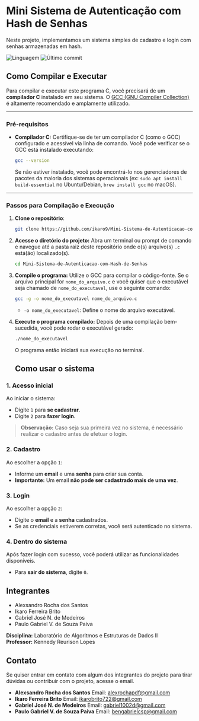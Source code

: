 # Mini Sistema de Autenticação com Hash de Senhas 
Neste projeto, implementamos um sistema simples de cadastro e login com senhas armazenadas em hash.

![Linguagem](https://img.shields.io/badge/linguagem-C-blue)
![Último commit](https://img.shields.io/github/last-commit/ikaro9/Mini-Sistema-de-Autenticacao-com-Hash-de-Senhas)


## Como Compilar e Executar

Para compilar e executar este programa C, você precisará de um **compilador C** instalado em seu sistema. O [GCC (GNU Compiler Collection)](https://gcc.gnu.org/) é altamente recomendado e amplamente utilizado.

---

### Pré-requisitos

* **Compilador C:** Certifique-se de ter um compilador C (como o GCC) configurado e acessível via linha de comando. Você pode verificar se o GCC está instalado executando:
    ```bash
    gcc --version
    ```
    Se não estiver instalado, você pode encontrá-lo nos gerenciadores de pacotes da maioria dos sistemas operacionais (ex: `sudo apt install build-essential` no Ubuntu/Debian, `brew install gcc` no macOS).

---

### Passos para Compilação e Execução

1. **Clone o repositório**:
   ```bash
   git clone https://github.com/ikaro9/Mini-Sistema-de-Autenticacao-com-Hash-de-Senhas.git
   
   
2.  **Acesse o diretório do projeto:**
    Abra um terminal ou prompt de comando e navegue até a pasta raiz deste repositório onde o(s) arquivo(s) `.c` está(ão) localizado(s).

    ```bash
    cd Mini-Sistema-de-Autenticacao-com-Hash-de-Senhas
    ```

3.  **Compile o programa:**
    Utilize o GCC para compilar o código-fonte. Se o arquivo principal for `nome_do_arquivo.c` e você quiser que o executável seja chamado de `nome_do_executavel`, use o seguinte comando:

    ```bash
    gcc -g -o nome_do_executavel nome_do_arquivo.c
    ```
    * `-o nome_do_executavel`: Define o nome do arquivo executável.

4.  **Execute o programa compilado:**
    Depois de uma compilação bem-sucedida, você pode rodar o executável gerado:

    ```bash
    ./nome_do_executavel
    ```
    O programa então iniciará sua execução no terminal.

    ## Como usar o sistema

### 1. Acesso inicial

Ao iniciar o sistema:

- Digite `1` para **se cadastrar**.
- Digite `2` para **fazer login**.

> **Observação:** Caso seja sua primeira vez no sistema, é necessário realizar o cadastro antes de efetuar o login.

### 2. Cadastro

Ao escolher a opção `1`:

- Informe um **email** e uma **senha** para criar sua conta.
- **Importante:** Um email **não pode ser cadastrado mais de uma vez**.

### 3. Login

Ao escolher a opção `2`:

- Digite o **email** e a **senha** cadastrados.
- Se as credenciais estiverem corretas, você será autenticado no sistema.

### 4. Dentro do sistema

Após fazer login com sucesso, você poderá utilizar as funcionalidades disponíveis.

- Para **sair do sistema**, digite `0`.



## Integrantes
- Alexsandro Rocha dos Santos
- Ikaro Ferreira Brito
- Gabriel José N. de Medeiros
- Paulo Gabriel V. de Souza Paiva

**Disciplina:** Laboratório de Algoritmos e Estruturas de Dados II  
**Professor:** Kennedy Reurison Lopes

## Contato
Se quiser entrar em contato com algum dos integrantes do projeto para tirar dúvidas ou contribuir com o projeto, acesse o email.
- **Alexsandro Rocha dos Santos**
  Email: alexrochapdf@gmail.com
- **Ikaro Ferreira Brito**
  Email: ikarobrito722@gmail.com
- **Gabriel José N. de Medeiros**
  Email: gabriel1002d@gmail.com
- **Paulo Gabriel V. de Souza Paiva**
  Email: bengabrielcsp@gmail.com

